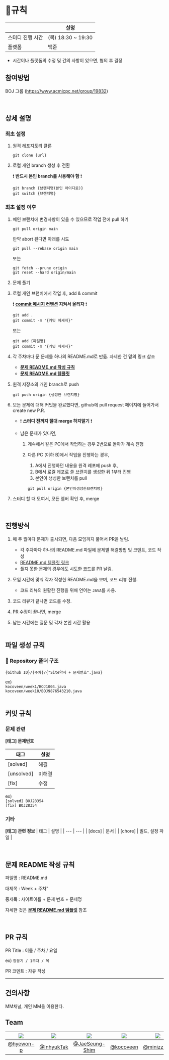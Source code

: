 # 📜규칙

|  | 설명 |
| --- | --- |
| 스터디 진행 시간 | (목) 18:30 ~ 19:30 |
| 플랫폼 | 백준 |

* 시간이나 플랫폼의 수정 및 건의 사항이 있으면, 협의 후 결정


## 참여방법

BOJ 그룹 (https://www.acmicpc.net/group/19832)

<br>

## 상세 설명
### 최초 설정
1. 원격 레포지토리 클론
   ```
   git clone {url}
   ```
2. 로컬 개인 branch 생성 후 전환
   
   :exclamation:  **반드시 본인 branch를 사용해야 함**  :exclamation:
    ```
    git branch {브랜치명(본인 아이디로)}
    git switch {브랜치명}
    ```

### 최초 설정 이후
1. 메인 브랜치에 변경사항이 있을 수 있으므로 작업 전에 pull 하기
   ```
   git pull origin main
   ```
   만약 abort 된다면 아래를 시도<br>
   ```
   git pull --rebase origin main
   ```
   또는<br>
   ```
   git fetch --prune origin 
   git reset --hard origin/main
   ```
  
2. 문제 풀기
3. 로컬 개인 브랜치에서 작업 후, add & commit

   :exclamation:  **[commit 메시지 컨벤션](#commit) 지켜서 올리자**  :exclamation:
   ```
   git add .
   git commit -m "{커밋 메세지}"
   ```
   또는<br>
   ```
   git add {파일명}
   git commit -m "{커밋 메세지}"
   ```
4. 각 주차마다 푼 문제를 하나의 README.md로 만듦. 자세한 건 밑의 링크 참조
   - **[문제 README.md 작성 규칙](#problemreadme)**
   - **[문제 README.md 템플릿](docs/README_example.md)**
   
   
5. 원격 저장소의 개인 branch로 push  
    ```
    git push origin {생성한 브랜치명}
    ```
6. 모든 문제에 대해 커밋을 완료했다면, github에 pull request 페이지에 들어가서 create new P.R.
    
    - :exclamation: **스터디 전까지 절대 merge 하지말기** :exclamation:

    - 남은 문제가 있다면,
        1. 계속해서 같은 PC에서 작업하는 경우 2번으로 돌아가 계속 진행 

        2. 다른 PC (이하 B)에서 작업을 진행하는 경우,
            1. A에서 진행하던 내용을 원격 레포에 push 후,
            2. B에서 로컬 레포로 쓸 브랜치를 생성한 뒤 1부터 진행
            3. 본인이 생성한 브랜치를 pull
            ```
            git pull origin {본인이생성한브랜치명}
            ```


5. 스터디 할 때 모여서, 모든 멤버 확인 후, merge

<br>

## 진행방식

1. 매 주 월마다 문제가 출시되면, 다음 모임까지 풀어서 PR을 날림.
    - 각 주차마다 하나의 README.md 파일에 문제별 해결방법 및 코멘트, 코드 작성 
    - [README.md 템플릿 링크](https://github.com/algorithm-seoul-06-study/algorithm-study/blob/main/docs/pull_request_template.md)
    - 풀지 못한 문제의 경우에도 시도한 코드를 PR 날림.

2. 모임 시간에 맞춰 각자 작성한 README.md을 보며, 코드 리뷰 진행.
    - 코드 리뷰의 원활한 진행을 위해 언어는 `JAVA`를 사용.

3. 코드 리뷰가 끝나면 코드를 수정.
4. PR 수정이 끝나면, merge
5. 남는 시간에는 질문 및 각자 본인 시간 활용
<br><br>

## 파일 생성 규칙

### 📁 Repository 폴더 구조
```
{Github ID}/{주차}/{"Site약자 + 문제번호".java}
```

ex) <br>
`kocoveen/week1/BOJ1004.java` <br>
`kocoveen/week10/BOJ9876543210.java` <br>
<br>

## 커밋 규칙 <a id="commit"></a>

### 문제 관련
**[태그] 문제번호**

| 태그 | 설명 |
| --- | --- |
| [solved] | 해결 |
| [unsolved] | 미해결 |
| [fix] | 수정 |

ex)<br>
`[solved] BOJ28354`<br>
`[fix] BOJ28354` 
<br>

### 기타
**[태그] 관련 정보** 
| 태그 | 설명 |
| --- | --- |
| [docs] | 문서 |
| [chore] | 빌드, 설정 파일 |

<br>


## 문제 README 작성 규칙 <a id="problemreadme"></a>

파일명 : README.md

대제목 : Week + 주차"

중제목 : 사이트이름 + 문제 번호 + 문제명

자세한 것은 **[문제 README.md 템플릿](docs/README_example.md)** 참조

<br>

## PR 규칙 <a id="pullrequest"></a>

PR Title : 이름 / 주차 / 요일

ex)  `장웅기 / 1주차 / 목`

PR 코멘트 : 자유 작성

---

## 건의사항

MM채널, 개인 MM을 이용한다.

## Team
|![](https://avatars.githubusercontent.com/u/90131657?v=4?width=150px)|![](https://avatars.githubusercontent.com/u/156163400?v=4?width=150px)|![](https://avatars.githubusercontent.com/u/156163428?v=4?width=150px)|![](https://avatars.githubusercontent.com/u/79296295?v=4?width=150px)|![](https://avatars.githubusercontent.com/u/152831880?v=4?width=150px)|![](https://avatars.githubusercontent.com/u/119462333?v=4?width=150px)|
|:---:|:---:|:---:|:---:|:---:|:---:|
|[@hyewon-p](https://github.com/hyewon-p)|[@InhyukTak](https://github.com/InhyukTak)|[@JaeSeung-Shim](https://github.com/JaeSeung-Shim)|[@kocoveen](https://github.com/kocoveen)|[@minizzung](https://github.com/minizzung)|[@SACANDO](https://github.com/SACANDO)|
